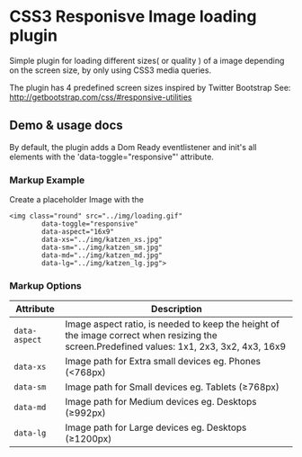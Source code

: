 # CSS3 Responisve Image loading plugin
Simple plugin for loading different sizes( or quality ) of a image depending on the screen size, by only using CSS3 media queries.

The plugin has 4 predefined screen sizes inspired by Twitter Bootstrap
See: http://getbootstrap.com/css/#responsive-utilities

## Demo & usage docs
By default, the plugin adds a Dom Ready eventlistener and init's all elements with the 'data-toggle="responsive"' attribute.

### Markup Example
Create a placeholder Image with the 
```
<img class="round" src="../img/loading.gif" 
		data-toggle="responsive"
		data-aspect="16x9"
		data-xs="../img/katzen_xs.jpg"
		data-sm="../img/katzen_sm.jpg"
		data-md="../img/katzen_md.jpg"
		data-lg="../img/katzen_lg.jpg">
```
### Markup Options
|Attribute|Description|
| ------- | -------- |
|`data-aspect`|Image aspect ratio, is needed to keep the height of the image correct when resizing the screen.Predefined values: 1x1, 2x3, 3x2, 4x3, 16x9|
|`data-xs`|Image path for Extra small devices	eg. Phones (<768px)|
|`data-sm`|Image path for Small devices eg. Tablets (≥768px)|
|`data-md`|Image path for Medium devices eg. Desktops (≥992px)|
|`data-lg`|Image path for Large devices eg. Desktops (≥1200px)|




